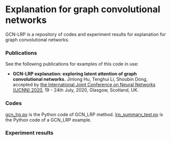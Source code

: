 # Explanation for graph convolutional networks
GCN-LRP is a repository of codes and experiment results for explanation for graph convolutional networks.
### Publications
See the following publications for examples of this code in use:
 * **GCN-LRP explanation: exploring latent attention of graph convolutional networks.** Jinlong Hu, Tenghui Li, Shoubin Dong, accepted  by [the International Joint Conference on Neural Networks (IJCNN) 2020](https://wcci2020.org/), 19 - 24th July, 2020, Glasgow, Scotland, UK.

### Codes
[gcn_lrp.py](gcn_lrp.py) is the Python code of GCN_LRP method. 
[lrp_summary_test.py](lrp_summary_test.py) is the Python code of a GCN_LRP example. 

### Experiment results
